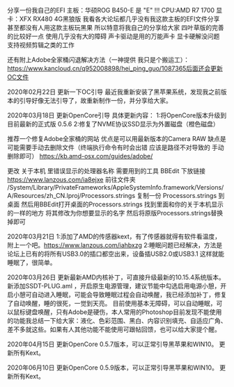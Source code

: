 分享一份我自己的EFI
主板：华硕ROG B450-E        是  "E"  !!!
CPU:AMD R7 1700
显卡：XFX RX480 4G黑狼版
我看各大论坛都几乎没有我这款主板的EFI文件分享 甚至都没有人用这款主板玩黑果 所以特意将我自己的分享给大家
四叶草版的完善的比较好一点 使用几乎没有大的障碍
声卡驱动是用的万能声卡
显卡硬解没问题   支持视频剪辑之类的工作

还有附上Adobe全家桶闪退解决方法（一神提供  我只是个搬运工）：
https://www.kancloud.cn/q952008898/hei_ping_guo/1087365后面还会更新OC文件

2020年02月22日
更新一下OC引导
最近我重新安装了黑苹果系统，发现我之前版本的引导好像无法引导了，故重新制作一份，并分享给大家。


2020年03月18日
更新OpenCore引导  具体更新内容：
1:将OpenCore版本升级到目前最新的正式版  0.5.6
2:修复了NVME协议SSD显示为外置磁盘（橙色磁盘）


推荐一个修复Adobe全家桶的网站
优点是可以用最新版本的Camera RAW 缺点是可能需要手动去删除文件（终端执行命令有时会出错 应该是路径不对导致的 手动删除即可）
https://kb.amd-osx.com/guides/adobe/



更改 关于本机 里错误显示的处理器名称
需要用到的工具 BBEdit  下放链接
https://www.lanzous.com/ia8ejxe
前往文件夹
/System/Library/PrivateFrameworks/AppleSystemInfo.framework/Versions/A/Resources/zh_CN.lproj/Processors.strings
复制一份  Processors.strings  到桌面  然后用BBEdit打开桌面的Processors.strings 找到里面和你的关于本机显示的一样的地方 将其修改为你想要显示的名字 然后将原版Processors.strings替换掉即可




2020年03月21日
1:添加了AMD的传感器kext，有了传感器就得有软件看温度，附上一个吧。https://www.lanzous.com/iahbxzg
2:睡眠问题已经解决，方法是论坛上已有的将所有USB3.0的插口都空出来，设备插USB2.0或USB3.1   这样就能睡眠了，很简单。


2020年03月26日
更新最新AMD内核补丁，可直接升级最新的10.15.4系统版本。
新添加SSDT-PLUG.aml ，开启原生电源管理，建议节能中勾选启用电源小憩，开启小憩可自动进入睡眠，可能会导致睡眠过程会自动唤醒，我已经添加补丁，修复了自动唤醒，睡的很死，一觉到天亮。
目前使用基本无障碍，可以自动睡眠，可以鼠标键盘唤醒，只有Adobe是硬伤，本人常用的Photoshop目前发现不能使用的功能我总结一下给大家：液化、色彩范围、黑白、内容识别填充、自适应广角、差不多就这些。如果有人其他功能不能使用可跟帖回馈，也可以给大家提个醒。


2020年04月15日
更新OpenCore 0.5.7版本，可以正常引导黑苹果和WIN10。
更新所有Kext。


2020年06月10日
更新OpenCore 0.5.9版本，可以正常引导黑苹果和WIN10。
更新所有Kext。
